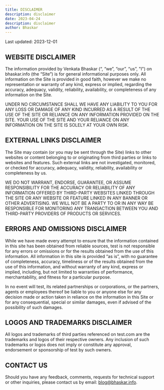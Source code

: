 ```yaml
---
title: DISCLAIMER
description: disclaimer
date: 2023-04-24
description: disclaimer
author: Bhaskar
---
```

Last updated: 2023-12-01

## WEBSITE DISCLAIMER

The information provided by Venkata Bhaskar (“, “we”, “our”, “us”, "I") on bhaskar.info (the “Site”) is for general informational purposes only. All information on the Site is provided in good faith, however we make no representation or warranty of any kind, express or implied, regarding the accuracy, adequacy, validity, reliability, availability, or completeness of any information on the Site.

UNDER NO CIRCUMSTANCE SHALL WE HAVE ANY LIABILITY TO YOU FOR ANY LOSS OR DAMAGE OF ANY KIND INCURRED AS A RESULT OF THE USE OF THE SITE OR RELIANCE ON ANY INFORMATION PROVIDED ON THE SITE. YOUR USE OF THE SITE AND YOUR RELIANCE ON ANY INFORMATION ON THE SITE IS SOLELY AT YOUR OWN RISK.

## EXTERNAL LINKS DISCLAIMER

The Site may contain (or you may be sent through the Site) links to other websites or content belonging to or originating from third parties or links to websites and features. Such external links are not investigated, monitored, or checked for accuracy, adequacy, validity, reliability, availability or completeness by us.

WE DO NOT WARRANT, ENDORSE, GUARANTEE, OR ASSUME RESPONSIBILITY FOR THE ACCURACY OR RELIABILITY OF ANY INFORMATION OFFERED BY THIRD-PARTY WEBSITES LINKED THROUGH THE SITE OR ANY WEBSITE OR FEATURE LINKED IN ANY BANNER OR OTHER ADVERTISING. WE WILL NOT BE A PARTY TO OR IN ANY WAY BE RESPONSIBLE FOR MONITORING ANY TRANSACTION BETWEEN YOU AND THIRD-PARTY PROVIDERS OF PRODUCTS OR SERVICES.

## ERRORS AND OMISSIONS DISCLAIMER

While we have made every attempt to ensure that the information contained in this site has been obtained from reliable sources, test is not responsible for any errors or omissions or for the results obtained from the use of this information. All information in this site is provided “as is”, with no guarantee of completeness, accuracy, timeliness or of the results obtained from the use of this information, and without warranty of any kind, express or implied, including, but not limited to warranties of performance, merchantability, and fitness for a particular purpose.

In no event will test, its related partnerships or corporations, or the partners, agents or employees thereof be liable to you or anyone else for any decision made or action taken in reliance on the information in this Site or for any consequential, special or similar damages, even if advised of the possibility of such damages.

## LOGOS AND TRADEMARKS DISCLAIMER

All logos and trademarks of third parties referenced on test.com are the trademarks and logos of their respective owners. Any inclusion of such trademarks or logos does not imply or constitute any approval, endorsement or sponsorship of test by such owners.

## CONTACT US

Should you have any feedback, comments, requests for technical support or other inquiries, please contact us by email: blog@bhaskar.info.


